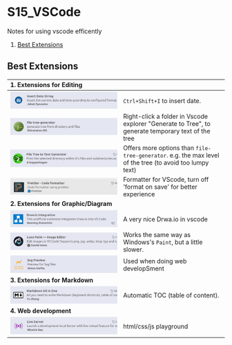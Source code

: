 # S15_VSCode

Notes for using vscode efficently

1. [Best Extensions](#best-extensions)

## Best Extensions

| **1. Extensions for Editing**         |                                                                                                          |
| :------------------------------------ | :------------------------------------------------------------------------------------------------------- |
| ![Alt text](./90-media/image-1.png)   | `Ctrl+Shift+I` to insert date.                                                                           |
| ![Alt text](./90-media/image-2.png)   | Right-click a folder in Vscode explorer "Generate to Tree", to generate temporary text of the tree       |
| ![Alt text](./90-media/image-4.png)   | Offers more options than `file-tree-generator`. e.g. the max level of the tree (to avoid too lumpy text) |
| ![Alt text](./90-media/image-8.png)   | Formatter for VScode, turn off 'format on save' for better experience                                    |
| **2. Extensions for Graphic/Diagram** |                                                                                                          |
| ![Alt text](./90-media/image-3.png)   | A very nice Drwa.io in vscode                                                                            |
| ![Alt text](./90-media/image-5.png)   | Works the same way as Windows's `Paint`, but a little slower.                                            |
| ![Alt text](./90-media/image-7.png)   | Used when doing web developSment                                                                         |
| **3. Extensions for Markdown**        |                                                                                                          |
| ![Alt text](./90-media/image-6.png)   | Automatic TOC (table of content).                                                                        |
| **4. Web development**                |                                                                                                          |
| ![Alt text](./90-media/image-9.png)   | html/css/js playground                                                                                   |
